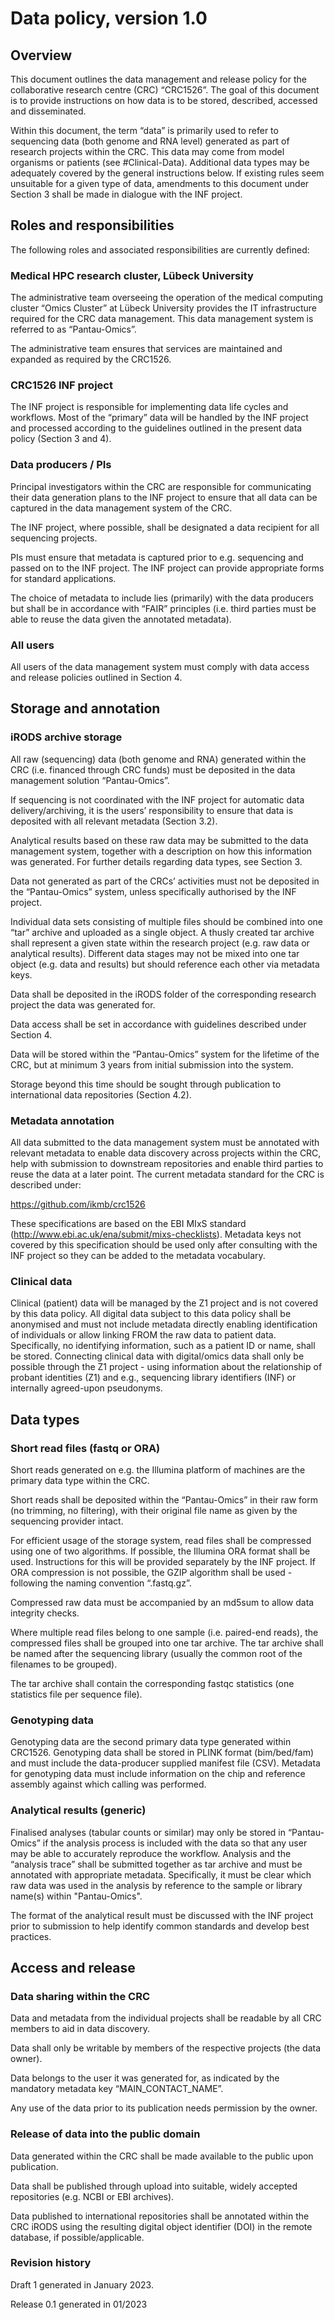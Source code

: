 # Data policy, version 1.0

## Overview 
 
This document outlines the data management and release policy for the collaborative research centre (CRC) “CRC1526”. The goal of this document is to provide instructions on how data is to be stored, described, accessed and disseminated.  
 
Within this document, the term “data” is primarily used to refer to sequencing data (both genome and RNA level) generated as part of research projects within the CRC. This data may come from model organisms or patients (see #Clinical-Data). Additional data types may be adequately covered by the general instructions below. If existing rules seem unsuitable for a given type of data, amendments to this document under Section 3 shall be made in dialogue with the INF project.   
 
## Roles and responsibilities 
 
The following roles and associated responsibilities are currently defined: 

### Medical HPC research cluster, Lübeck University 
 
The administrative team overseeing the operation of the medical computing cluster “Omics Cluster” at Lübeck University provides the IT infrastructure required for the CRC data management. This data management system is referred to as “Pantau-Omics”.  
 
The administrative team ensures that services are maintained and expanded as required by the CRC1526.   
 
### CRC1526 INF project 
 
The INF project is responsible for implementing data life cycles and workflows. Most of the “primary” data will be handled by the INF project and processed according to the guidelines outlined in the present data policy (Section 3 and 4). 
 
### Data producers / PIs 
 
Principal investigators within the CRC are responsible for communicating their data generation plans to the INF project to ensure that all data can be captured in the data management system of the CRC.  
 
The INF project, where possible, shall be designated a data recipient for all sequencing projects. 
 
PIs must ensure that metadata is captured prior to e.g. sequencing and passed on to the INF project. The INF project can provide appropriate forms for standard applications.  

The choice of metadata to include lies (primarily) with the data producers but shall be in accordance with “FAIR” principles (i.e. third parties must be able to reuse the data given the annotated metadata). 

### All users 
 
All users of the data management system must comply with data access and release policies outlined in Section 4. 
 
## Storage and annotation 
 
### iRODS archive storage 
 
All raw (sequencing) data (both genome and RNA) generated within the CRC (i.e. financed through CRC funds) must be deposited in the data management solution “Pantau-Omics”.  
 
If sequencing is not coordinated with the INF project for automatic data delivery/archiving, it is the users’ responsibility to ensure that data is deposited with all relevant metadata (Section 3.2). 
 
Analytical results based on these raw data may be submitted to the data management system, together with a description on how this information was generated. For further details regarding data types, see Section 3.    
 
Data not generated as part of the CRCs’ activities must not be deposited  in the “Pantau-Omics” system, unless specifically authorised by the INF project.  
 
Individual data sets consisting of multiple files should be combined into one “tar” archive and uploaded as a single object. A thusly created tar archive shall represent a given state within the research project (e.g. raw data or analytical results). Different data stages may not be mixed into one tar object (e.g. data and results) but should reference each other via metadata keys.  
 
Data shall be deposited in the iRODS folder of the corresponding research project the data was generated for.  
 
Data access shall be set in accordance with guidelines described under Section 4.  
 
Data will be stored within the “Pantau-Omics” system for the lifetime of the CRC, but at minimum 3 years from initial submission into the system.  
 
Storage beyond this time should be sought through publication to international data repositories (Section 4.2).   
 
### Metadata annotation 
 
All data submitted to the data management system must be annotated with relevant metadata to enable data discovery across projects within the CRC, help with submission to downstream repositories and enable third parties to reuse the data at a later point. The current metadata standard for the CRC is described under: 
 
https://github.com/ikmb/crc1526
 
These specifications are based on the EBI MIxS standard (http://www.ebi.ac.uk/ena/submit/mixs-checklists). Metadata keys not covered by this specification should be used only after consulting with the INF project so they can be added to the metadata vocabulary.  

### Clinical data

Clinical (patient) data will be managed by the Z1 project and is not covered by this data policy. All digital data subject to this data policy shall be anonymised and must not include metadata directly enabling identification of individuals or allow linking FROM the raw data to patient data. Specifically, no identifying information, such as a patient ID or name, shall be stored.  Connecting clinical data with digital/omics data shall only be possible through the Z1 project - using information about the relationship of probant identities (Z1) and e.g., sequencing library identifiers (INF) or internally agreed-upon pseudonyms.  

## Data types 
 
### Short read files (fastq or ORA) 
 
Short reads generated on e.g. the Illumina platform of machines are the primary data type within the CRC.  
 
Short reads shall be deposited within the  “Pantau-Omics” in their raw form (no trimming, no filtering), with their original file name as given by the sequencing provider intact.  
 
For efficient usage of the storage system, read files shall be compressed using one of two algorithms. If possible, the Illumina ORA format shall be used. Instructions for this will be provided separately by the INF project. If ORA compression is not possible, the GZIP algorithm shall be used - following the naming convention “.fastq.gz”. 

Compressed raw data must be accompanied by an md5sum to allow data integrity checks.  
 
Where multiple read files belong to one sample (i.e. paired-end reads), the compressed files shall be grouped into one tar archive. The tar archive shall be named after the sequencing library (usually the common root of the filenames to be grouped).  
 
The tar archive shall contain the corresponding fastqc statistics (one statistics file per sequence file).  
 
### Genotyping data

Genotyping data are the second primary data type generated within CRC1526. Genotyping data shall be stored in PLINK format (bim/bed/fam) and must include the data-producer supplied manifest file (CSV). Metadata for genotyping data must include information on the chip and reference assembly against which calling was performed. 

### Analytical results (generic) 
 
Finalised analyses (tabular counts or similar) may only be stored in “Pantau-Omics” if the analysis process is included with the data so that any user may be able to accurately reproduce the workflow. Analysis and the “analysis trace” shall be submitted together as tar archive and must be annotated with appropriate metadata. Specifically, it must be clear which raw data was used in the analysis by reference to the sample or library name(s) within "Pantau-Omics".  
 
The format of the analytical result must be discussed with the INF project prior to submission to help identify common standards and develop best practices.  
 
## Access and release 
 
### Data sharing within the CRC 
 
Data and metadata from the individual projects shall be readable by all CRC members to aid in data discovery.  
 
Data shall only be writable by members of the respective projects (the data owner).  
 
Data belongs to the user it was generated for, as indicated by the mandatory metadata key “MAIN_CONTACT_NAME”.  
 
Any use of the data prior to its publication needs permission by the owner.   
 
### Release of data into the public domain 
 
Data generated within the CRC shall be made available to the public upon publication.  
 
Data shall be published through upload into suitable, widely accepted repositories (e.g. NCBI or EBI archives).  
 
Data published to international repositories shall be annotated within the CRC iRODS using the resulting digital object identifier (DOI) in the remote database, if possible/applicable.  
 
### Revision history 
 
Draft 1 generated in January 2023. 
 
Release 0.1 generated in 01/2023

